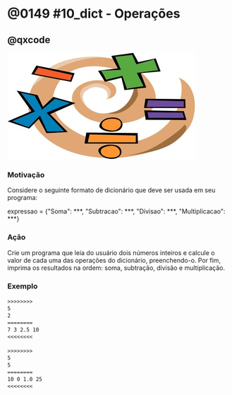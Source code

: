 # @0149 #10_dict - Operações
## @qxcode

![](capa.jpg)

### Motivação

Considere o seguinte formato de dicionário que deve ser usada em seu programa:  
  
expressao = {"Soma": \*\*\*, "Subtracao": \*\*\*, "Divisao": \*\*\*, "Multiplicacao": \*\*\*}  
  
### Ação

Crie um programa que leia do usuário dois números inteiros e calcule o valor de cada uma das operações do dicionário, preenchendo-o. Por fim, imprima os resultados na ordem: soma, subtração, divisão e multiplicação.

### Exemplo

```
>>>>>>>>
5  
2
========
7 3 2.5 10
<<<<<<<<

>>>>>>>>
5  
5
========
10 0 1.0 25
<<<<<<<<
```
